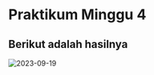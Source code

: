 # Praktikum Minggu 4

## Berikut adalah hasilnya
![2023-09-19](https://github.com/RizqiZamzamiJamil/Pemrograman-Mobile/assets/91874602/1b8fcc37-8f92-448f-bb8a-7a62fdb6c2ff)
